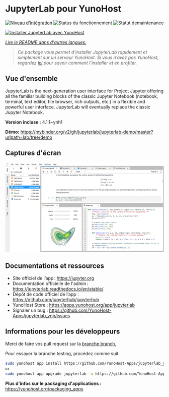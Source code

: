 <!--
Nota bene : ce README est automatiquement généré par https://github.com/YunoHost/apps/tree/master/tools/readme_generator
Il ne doit pas être modifié à la main.
-->

# JupyterLab pour YunoHost

[![Niveau d'intégration](https://dash.yunohost.org/integration/jupyterlab.svg)](https://dash.yunohost.org/appci/app/jupyterlab) ![Status du fonctionnement](https://ci-apps.yunohost.org/ci/badges/jupyterlab.status.svg) ![Statut demaintenance](https://ci-apps.yunohost.org/ci/badges/jupyterlab.maintain.svg)

[![Installer JupyterLab avec YunoHost](https://install-app.yunohost.org/install-with-yunohost.svg)](https://install-app.yunohost.org/?app=jupyterlab)

*[Lire le README dans d'autres langues.](./ALL_README.md)*

> *Ce package vous permet d’installer JupyterLab rapidement et simplement sur un serveur YunoHost.
Si vous n’avez pas YunoHost, regardez [ici](https://yunohost.org/#/install) pour savoir comment l’installer et en profiter.*

## Vue d'ensemble

JupyterLab is the next-generation user interface for Project Jupyter offering all the familiar building blocks of the classic Jupyter Notebook (notebook, terminal, text editor, file browser, rich outputs, etc.) in a flexible and powerful user interface. JupyterLab will eventually replace the classic Jupyter Notebook.

**Version incluse :** 4.1.1~ynh1

**Démo:** <https://mybinder.org/v2/gh/jupyterlab/jupyterlab-demo/master?urlpath=lab/tree/demo>

## Captures d'écran

![Capture d'écran de JupyterLab](./doc/screenshots/jupyterlab.png)

## Documentations et ressources

- Site officiel de l’app : <https://jupyter.org>
- Documentation officielle de l'admin : <https://jupyterlab.readthedocs.io/en/stable/>
- Dépôt de code officiel de l’app : <https://github.com/jupyterhub/jupyterhub>
- YunoHost Store : <https://apps.yunohost.org/app/jupyterlab>
- Signaler un bug : <https://github.com/YunoHost-Apps/jupyterlab_ynh/issues>

## Informations pour les développeurs

Merci de faire vos pull request sur la [branche branch](https://github.com/YunoHost-Apps/jupyterlab_ynh/tree/testing),


Pour essayer la branche testing, procédez comme suit.

```bash
sudo yunohost app install https://github.com/YunoHost-Apps/jupyterlab_ynh/tree/testing --debug
or
sudo yunohost app upgrade jupyterlab -u https://github.com/YunoHost-Apps/jupyterlab_ynh/tree/testing --debug
```

**Plus d'infos sur le packaging d'applications :** <https://yunohost.org/packaging_apps>
